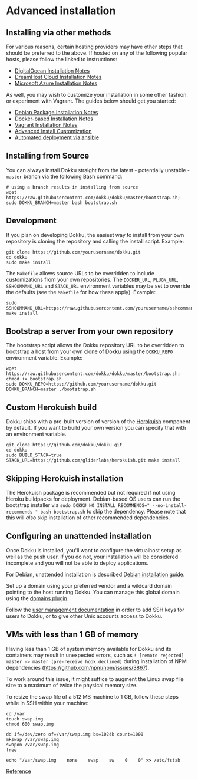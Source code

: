 # Advanced installation

## Installing via other methods

For various reasons, certain hosting providers may have other steps that should be preferred to the above. If hosted on any of the following popular hosts, please follow the linked to instructions:

- [DigitalOcean Installation Notes](/docs/getting-started/install/digitalocean.md)
- [DreamHost Cloud Installation Notes](/docs/getting-started/install/dreamhost.md)
- [Microsoft Azure Installation Notes](/docs/getting-started/install/azure.md)

As well, you may wish to customize your installation in some other fashion. or experiment with Vagrant. The guides below should get you started:

- [Debian Package Installation Notes](/docs/getting-started/install/debian.md)
- [Docker-based Installation Notes](/docs/getting-started/install/docker.md)
- [Vagrant Installation Notes](/docs/getting-started/install/vagrant.md)
- [Advanced Install Customization](/docs/getting-started/advanced-installation.md)
- [Automated deployment via ansible](https://github.com/dokku/ansible-dokku)

## Installing from Source

You can always install Dokku straight from the latest - potentially unstable - `master` branch via the following Bash command:

```shell
# using a branch results in installing from source
wget https://raw.githubusercontent.com/dokku/dokku/master/bootstrap.sh;
sudo DOKKU_BRANCH=master bash bootstrap.sh
```

## Development

If you plan on developing Dokku, the easiest way to install from your own repository is cloning the repository and calling the install script. Example:

```shell
git clone https://github.com/yourusername/dokku.git
cd dokku
sudo make install
```

The `Makefile` allows source URLs to be overridden to include customizations from your own repositories. The `DOCKER_URL`, `PLUGN_URL`, `SSHCOMMAND_URL` and `STACK_URL` environment variables may be set to override the defaults (see the `Makefile` for how these apply). Example:

```shell
sudo SSHCOMMAND_URL=https://raw.githubusercontent.com/yourusername/sshcommand/master/sshcommand make install
```

## Bootstrap a server from your own repository

The bootstrap script allows the Dokku repository URL to be overridden to bootstrap a host from your own clone of Dokku using the `DOKKU_REPO` environment variable. Example:

```shell
wget https://raw.githubusercontent.com/dokku/dokku/master/bootstrap.sh;
chmod +x bootstrap.sh
sudo DOKKU_REPO=https://github.com/yourusername/dokku.git DOKKU_BRANCH=master ./bootstrap.sh
```

## Custom Herokuish build

Dokku ships with a pre-built version of version of the [Herokuish](https://github.com/gliderlabs/herokuish) component by default. If you want to build your own version you can specify that with an environment variable.

```shell
git clone https://github.com/dokku/dokku.git
cd dokku
sudo BUILD_STACK=true STACK_URL=https://github.com/gliderlabs/herokuish.git make install
```

## Skipping Herokuish installation

The Herokuish package is recommended but not required if not using Heroku buildpacks for deployment. Debian-based OS users can run the bootstrap installer via `sudo DOKKU_NO_INSTALL_RECOMMENDS=" --no-install-recommends " bash bootstrap.sh` to skip the dependency. Please note that this will _also_ skip installation of other recommended dependencies.

## Configuring an unattended installation

Once Dokku is installed, you'll want to configure the virtualhost setup as well as the push user. If you do not, your installation will be considered incomplete and you will not be able to deploy applications.

For Debian, unattended installation is described [Debian installation guide](/docs/getting-started/install/debian.md).

Set up a domain using your preferred vendor and a wildcard domain pointing to the host running Dokku. You can manage this global domain using the [domains plugin](/docs/configuration/domains.md).

Follow the [user management documentation](/docs/deployment/user-management.md) in order to add SSH keys for users to Dokku, or to give other Unix accounts access to Dokku.

## VMs with less than 1 GB of memory

Having less than 1 GB of system memory available for Dokku and its containers may result in unexpected errors, such as `! [remote rejected] master -> master (pre-receive hook declined)` during installation of NPM dependencies (https://github.com/npm/npm/issues/3867).

To work around this issue, it might suffice to augment the Linux swap file size to a maximum of twice the physical memory size.

To resize the swap file of a 512 MB machine to 1 GB, follow these steps while in SSH within your machine:

```shell
cd /var
touch swap.img
chmod 600 swap.img

dd if=/dev/zero of=/var/swap.img bs=1024k count=1000
mkswap /var/swap.img
swapon /var/swap.img
free

echo "/var/swap.img    none    swap    sw    0    0" >> /etc/fstab
```

[Reference](https://www.digitalocean.com/community/tutorials/how-to-configure-virtual-memory-swap-file-on-a-vps)
